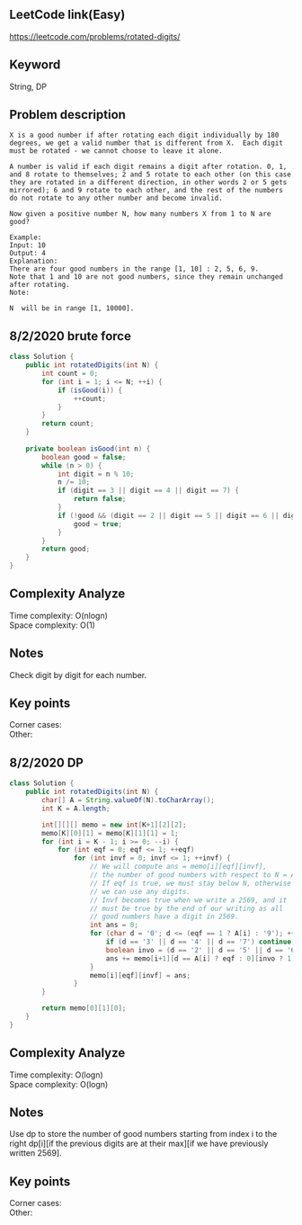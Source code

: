 ## LeetCode link(Easy)
https://leetcode.com/problems/rotated-digits/

## Keyword
String, DP

## Problem description
```
X is a good number if after rotating each digit individually by 180 degrees, we get a valid number that is different from X.  Each digit must be rotated - we cannot choose to leave it alone.

A number is valid if each digit remains a digit after rotation. 0, 1, and 8 rotate to themselves; 2 and 5 rotate to each other (on this case they are rotated in a different direction, in other words 2 or 5 gets mirrored); 6 and 9 rotate to each other, and the rest of the numbers do not rotate to any other number and become invalid.

Now given a positive number N, how many numbers X from 1 to N are good?

Example:
Input: 10
Output: 4
Explanation: 
There are four good numbers in the range [1, 10] : 2, 5, 6, 9.
Note that 1 and 10 are not good numbers, since they remain unchanged after rotating.
Note:

N  will be in range [1, 10000].
```
## 8/2/2020 brute force

```java
class Solution {
    public int rotatedDigits(int N) {
        int count = 0;
        for (int i = 1; i <= N; ++i) {
            if (isGood(i)) {
                ++count;
            }
        }
        return count;
    }
    
    private boolean isGood(int n) {
        boolean good = false;
        while (n > 0) {
            int digit = n % 10;
            n /= 10;
            if (digit == 3 || digit == 4 || digit == 7) {
                return false;
            }
            if (!good && (digit == 2 || digit == 5 || digit == 6 || digit == 9)) {
                good = true;
            }
        }
        return good;
    }
}
```

## Complexity Analyze
Time complexity: O(nlogn)\
Space complexity: O(1)

## Notes
Check digit by digit for each number.

## Key points
Corner cases: \
Other: 

## 8/2/2020 DP

```java
class Solution {
    public int rotatedDigits(int N) {
        char[] A = String.valueOf(N).toCharArray();
        int K = A.length;

        int[][][] memo = new int[K+1][2][2];
        memo[K][0][1] = memo[K][1][1] = 1;
        for (int i = K - 1; i >= 0; --i) {
            for (int eqf = 0; eqf <= 1; ++eqf)
                for (int invf = 0; invf <= 1; ++invf) {
                    // We will compute ans = memo[i][eqf][invf],
                    // the number of good numbers with respect to N = A[i:].
                    // If eqf is true, we must stay below N, otherwise
                    // we can use any digits.
                    // Invf becomes true when we write a 2569, and it
                    // must be true by the end of our writing as all
                    // good numbers have a digit in 2569.
                    int ans = 0;
                    for (char d = '0'; d <= (eqf == 1 ? A[i] : '9'); ++d) {
                        if (d == '3' || d == '4' || d == '7') continue;
                        boolean invo = (d == '2' || d == '5' || d == '6' || d == '9');
                        ans += memo[i+1][d == A[i] ? eqf : 0][invo ? 1 : invf];
                    }
                    memo[i][eqf][invf] = ans;
                }
        }

        return memo[0][1][0];
    }
}
```

## Complexity Analyze
Time complexity: O(logn)\
Space complexity: O(logn)

## Notes
Use dp to store the number of good numbers starting from index i to the right dp[i][if the previous digits are at their max][if we have previously written 2569].

## Key points
Corner cases: \
Other: 